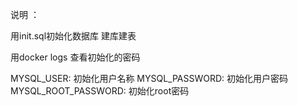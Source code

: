 说明 ：

用init.sql初始化数据库  建库建表

用docker logs  查看初始化的密码 

 MYSQL_USER: 初始化用户名称
 MYSQL_PASSWORD:  初始化用户密码
 MYSQL_ROOT_PASSWORD:   初始化root密码
